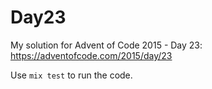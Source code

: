 # Day23

My solution for Advent of Code 2015 - Day 23: https://adventofcode.com/2015/day/23

Use `mix test` to run the code.
